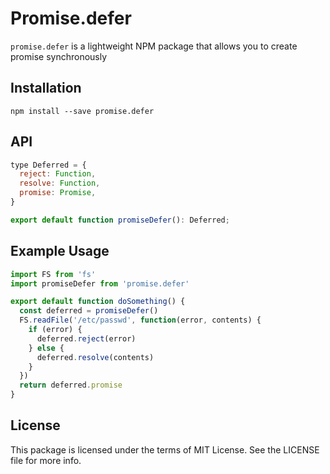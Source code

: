 # Promise.defer

`promise.defer` is a lightweight NPM package that allows you to create promise synchronously

## Installation

```
npm install --save promise.defer
```

## API

```js
type Deferred = {
  reject: Function,
  resolve: Function,
  promise: Promise,
}

export default function promiseDefer(): Deferred;
```

## Example Usage

```js
import FS from 'fs'
import promiseDefer from 'promise.defer'

export default function doSomething() {
  const deferred = promiseDefer()
  FS.readFile('/etc/passwd', function(error, contents) {
    if (error) {
      deferred.reject(error)
    } else {
      deferred.resolve(contents)
    }
  })
  return deferred.promise
}
```

## License

This package is licensed under the terms of MIT License. See the LICENSE file for more info.
